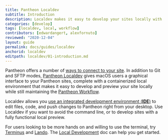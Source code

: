 ```yaml
---
title: Pantheon Localdev
subtitle: Introduction
description: Localdev makes it easy to develop your sites locally with the Pantheon workflow.
categories: [develop]
tags: [localdev, local, workflow]
contributors: [edwardangert, alexfornuto]
reviewed: "2020-12-04"
layout: guide
permalink: docs/guides/localdev
anchorid: localdev
editpath: localdev/01-introduction.md
---
```


Pantheon offers a number of [ways to connect to your site](/guides/quickstart/connection-modes). In addition to Git and SFTP modes, [Pantheon Localdev](https://pantheon.io/localdev) gives macOS users a graphical interface to your Pantheon sites, complete with a containerized local environment that makes it easy to develop and preview your site locally while still maintaining the [Pantheon Workflow](/pantheon-workflow).

Localdev allows you [use an integrated development environment (**IDE**)](/guides/localdev/using-localdev#use-a-local-ide-to-develop-your-pantheon-site) to edit files, code, and push changes to Pantheon right from your desktop. Use Localdev if you want to avoid the command line, or to develop sites with a fully functional local preview.

For users looking to be more hands on and willing to use the terminal, try [Terminus](/guides/terminus) and [Lando](https://docs.devwithlando.io/started.html). The [Local Development](/guides/local-development) doc can help you get started.
